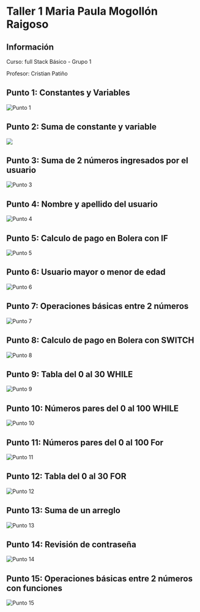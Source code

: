 <h1>Taller 1 Maria Paula Mogollón Raigoso </h1>

<h2> Información</h2>
<p>Curso: full Stack Básico - Grupo 1 </p>
<p>Profesor: Cristian Patiño</p>

<h2> Punto 1: Constantes y Variables</h2>
<img src= "./public/images/Punto 1.png" alt="Punto 1" >
<h2> Punto 2: Suma de constante y variable</h2>
<img src= "./public/images/Punto 2.png" atl="Punto 2">

<h2> Punto 3: Suma de 2 números ingresados por el usuario</h2>
<img src= "./public/images/Punto 3.png" alt="Punto 3">

<h2> Punto 4: Nombre y apellido del usuario</h2>
<img src= "./public/images/Punto 4.png" alt="Punto 4">

<h2> Punto 5: Calculo de pago en Bolera con IF</h2>
<img src= "./public/images/Punto 5.png" 
alt="Punto 5">

<h2> Punto 6: Usuario mayor o menor de edad</h2>
<img src= "./public/images/Punto 6.png" alt="Punto 6">

<h2> Punto 7: Operaciones básicas entre 2 números</h2>
<img src= "./public/images/Punto 7.png" alt="Punto 7">

<h2> Punto 8: Calculo de pago en Bolera con SWITCH</h2>
<img src= "./public/images/Punto 8.png" alt="Punto 8"> 

<h2> Punto 9: Tabla del 0 al 30 WHILE</h2>
<img src= "./public/images/Punto 9.png" alt="Punto 9">

<h2> Punto 10: Números pares del 0 al 100 WHILE</h2>
<img src= "./public/images/Punto 10.png" alt="Punto 10">

<h2> Punto 11: Números pares del 0 al 100 For</h2>
<img src= "./public/images/Punto 11.png" alt="Punto 11">

<h2> Punto 12: Tabla del 0 al 30 FOR</h2>
<img src= "./public/images/Punto 12.png" alt="Punto 12">

<h2> Punto 13: Suma de un arreglo</h2>
<img src= "./public/images/Punto 13.png" alt="Punto 13">

<h2> Punto 14: Revisión de contraseña</h2>
<img src= "./public/images/Punto 14.png" alt="Punto 14">

<h2> Punto 15: Operaciones básicas entre 2 números con funciones</h2>
<img src= "./public/images/Punto 15.png" alt="Punto 15">